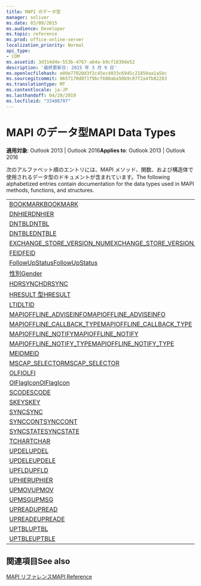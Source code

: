 ```yaml
---
title: MAPI のデータ型
manager: soliver
ms.date: 03/09/2015
ms.audience: Developer
ms.topic: reference
ms.prod: office-online-server
localization_priority: Normal
api_type:
- COM
ms.assetid: 3d314d4e-553b-4767-a64a-b9cf1839de52
description: '最終更新日: 2015 年 3 月 9 日'
ms.openlocfilehash: e09e77020d3f2c45ec4033c6945c21850aa1a5bc
ms.sourcegitcommit: 8657170d071f9bcf680aba50b9c07f2a4fb82283
ms.translationtype: MT
ms.contentlocale: ja-JP
ms.lasthandoff: 04/28/2019
ms.locfileid: "33408797"
---
```

# <a name="mapi-data-types"></a><span data-ttu-id="7d9fd-103">MAPI のデータ型</span><span class="sxs-lookup"><span data-stu-id="7d9fd-103">MAPI Data Types</span></span>

  
  
<span data-ttu-id="7d9fd-104">**適用対象**: Outlook 2013 | Outlook 2016</span><span class="sxs-lookup"><span data-stu-id="7d9fd-104">**Applies to**: Outlook 2013 | Outlook 2016</span></span> 
  
<span data-ttu-id="7d9fd-105">次のアルファベット順のエントリには、MAPI メソッド、関数、および構造体で使用されるデータ型のドキュメントが含まれています。</span><span class="sxs-lookup"><span data-stu-id="7d9fd-105">The following alphabetized entries contain documentation for the data types used in MAPI methods, functions, and structures.</span></span> 
  
||
|:-----|
|[<span data-ttu-id="7d9fd-106">BOOKMARK</span><span class="sxs-lookup"><span data-stu-id="7d9fd-106">BOOKMARK</span></span>](bookmark.md) <br/> |
|[<span data-ttu-id="7d9fd-107">DNHIER</span><span class="sxs-lookup"><span data-stu-id="7d9fd-107">DNHIER</span></span>](dnhier.md) <br/> |
|[<span data-ttu-id="7d9fd-108">DNTBL</span><span class="sxs-lookup"><span data-stu-id="7d9fd-108">DNTBL</span></span>](dntbl.md) <br/> |
|[<span data-ttu-id="7d9fd-109">DNTBLE</span><span class="sxs-lookup"><span data-stu-id="7d9fd-109">DNTBLE</span></span>](dntble.md) <br/> |
|[<span data-ttu-id="7d9fd-110">EXCHANGE_STORE_VERSION_NUM</span><span class="sxs-lookup"><span data-stu-id="7d9fd-110">EXCHANGE_STORE_VERSION_NUM</span></span>](exchange_store_version_num.md) <br/> |
|[<span data-ttu-id="7d9fd-111">FEID</span><span class="sxs-lookup"><span data-stu-id="7d9fd-111">FEID</span></span>](feid.md) <br/> |
|[<span data-ttu-id="7d9fd-112">FollowUpStatus</span><span class="sxs-lookup"><span data-stu-id="7d9fd-112">FollowUpStatus</span></span>](followupstatus.md) <br/> |
|[<span data-ttu-id="7d9fd-113">性別</span><span class="sxs-lookup"><span data-stu-id="7d9fd-113">Gender</span></span>](gender.md) <br/> |
|[<span data-ttu-id="7d9fd-114">HDRSYNC</span><span class="sxs-lookup"><span data-stu-id="7d9fd-114">HDRSYNC</span></span>](hdrsync.md) <br/> |
|[<span data-ttu-id="7d9fd-115">HRESULT 型</span><span class="sxs-lookup"><span data-stu-id="7d9fd-115">HRESULT</span></span>](hresult.md) <br/> |
|[<span data-ttu-id="7d9fd-116">LTID</span><span class="sxs-lookup"><span data-stu-id="7d9fd-116">LTID</span></span>](ltid.md) <br/> |
|[<span data-ttu-id="7d9fd-117">MAPIOFFLINE_ADVISEINFO</span><span class="sxs-lookup"><span data-stu-id="7d9fd-117">MAPIOFFLINE_ADVISEINFO</span></span>](mapioffline_adviseinfo.md) <br/> |
|[<span data-ttu-id="7d9fd-118">MAPIOFFLINE_CALLBACK_TYPE</span><span class="sxs-lookup"><span data-stu-id="7d9fd-118">MAPIOFFLINE_CALLBACK_TYPE</span></span>](mapioffline_callback_type.md) <br/> |
|[<span data-ttu-id="7d9fd-119">MAPIOFFLINE_NOTIFY</span><span class="sxs-lookup"><span data-stu-id="7d9fd-119">MAPIOFFLINE_NOTIFY</span></span>](mapioffline_notify.md) <br/> |
|[<span data-ttu-id="7d9fd-120">MAPIOFFLINE_NOTIFY_TYPE</span><span class="sxs-lookup"><span data-stu-id="7d9fd-120">MAPIOFFLINE_NOTIFY_TYPE</span></span>](mapioffline_notify_type.md) <br/> |
|[<span data-ttu-id="7d9fd-121">MEID</span><span class="sxs-lookup"><span data-stu-id="7d9fd-121">MEID</span></span>](meid.md) <br/> |
|[<span data-ttu-id="7d9fd-122">MSCAP_SELECTOR</span><span class="sxs-lookup"><span data-stu-id="7d9fd-122">MSCAP_SELECTOR</span></span>](mscap_selector.md) <br/> |
|[<span data-ttu-id="7d9fd-123">OLFI</span><span class="sxs-lookup"><span data-stu-id="7d9fd-123">OLFI</span></span>](olfi.md) <br/> |
|[<span data-ttu-id="7d9fd-124">OlFlagIcon</span><span class="sxs-lookup"><span data-stu-id="7d9fd-124">OlFlagIcon</span></span>](olflagicon.md) <br/> |
|[<span data-ttu-id="7d9fd-125">SCODE</span><span class="sxs-lookup"><span data-stu-id="7d9fd-125">SCODE</span></span>](scode.md) <br/> |
|[<span data-ttu-id="7d9fd-126">SKEY</span><span class="sxs-lookup"><span data-stu-id="7d9fd-126">SKEY</span></span>](skey.md) <br/> |
|[<span data-ttu-id="7d9fd-127">SYNC</span><span class="sxs-lookup"><span data-stu-id="7d9fd-127">SYNC</span></span>](sync.md) <br/> |
|[<span data-ttu-id="7d9fd-128">SYNCCONT</span><span class="sxs-lookup"><span data-stu-id="7d9fd-128">SYNCCONT</span></span>](synccont.md) <br/> |
|[<span data-ttu-id="7d9fd-129">SYNCSTATE</span><span class="sxs-lookup"><span data-stu-id="7d9fd-129">SYNCSTATE</span></span>](syncstate.md) <br/> |
|[<span data-ttu-id="7d9fd-130">TCHAR</span><span class="sxs-lookup"><span data-stu-id="7d9fd-130">TCHAR</span></span>](tchar.md) <br/> |
|[<span data-ttu-id="7d9fd-131">UPDEL</span><span class="sxs-lookup"><span data-stu-id="7d9fd-131">UPDEL</span></span>](updel.md) <br/> |
|[<span data-ttu-id="7d9fd-132">UPDELE</span><span class="sxs-lookup"><span data-stu-id="7d9fd-132">UPDELE</span></span>](updele.md) <br/> |
|[<span data-ttu-id="7d9fd-133">UPFLD</span><span class="sxs-lookup"><span data-stu-id="7d9fd-133">UPFLD</span></span>](upfld.md) <br/> |
|[<span data-ttu-id="7d9fd-134">UPHIER</span><span class="sxs-lookup"><span data-stu-id="7d9fd-134">UPHIER</span></span>](uphier.md) <br/> |
|[<span data-ttu-id="7d9fd-135">UPMOV</span><span class="sxs-lookup"><span data-stu-id="7d9fd-135">UPMOV</span></span>](upmov.md) <br/> |
|[<span data-ttu-id="7d9fd-136">UPMSG</span><span class="sxs-lookup"><span data-stu-id="7d9fd-136">UPMSG</span></span>](upmsg.md) <br/> |
|[<span data-ttu-id="7d9fd-137">UPREAD</span><span class="sxs-lookup"><span data-stu-id="7d9fd-137">UPREAD</span></span>](upread.md) <br/> |
|[<span data-ttu-id="7d9fd-138">UPREADE</span><span class="sxs-lookup"><span data-stu-id="7d9fd-138">UPREADE</span></span>](upreade.md) <br/> |
|[<span data-ttu-id="7d9fd-139">UPTBL</span><span class="sxs-lookup"><span data-stu-id="7d9fd-139">UPTBL</span></span>](uptbl.md) <br/> |
|[<span data-ttu-id="7d9fd-140">UPTBLE</span><span class="sxs-lookup"><span data-stu-id="7d9fd-140">UPTBLE</span></span>](uptble.md) <br/> |
   
## <a name="see-also"></a><span data-ttu-id="7d9fd-141">関連項目</span><span class="sxs-lookup"><span data-stu-id="7d9fd-141">See also</span></span>



[<span data-ttu-id="7d9fd-142">MAPI リファレンス</span><span class="sxs-lookup"><span data-stu-id="7d9fd-142">MAPI Reference</span></span>](mapi-reference.md)

